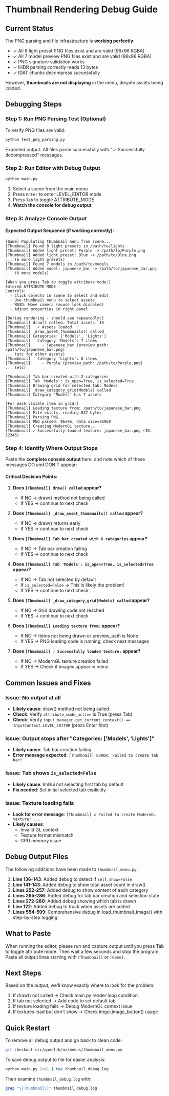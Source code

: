 # Thumbnail Rendering Debug Guide

## Current Status

The PNG parsing and file infrastructure is **working perfectly**:
- ✓ All 8 light preset PNG files exist and are valid (96x96 RGBA)
- ✓ All 7 model preview PNG files exist and are valid (96x96 RGBA)
- ✓ PNG signature validation works
- ✓ IHDR parsing correctly reads 13 bytes
- ✓ IDAT chunks decompress successfully

However, **thumbnails are not displaying** in the menu, despite assets being loaded.

## Debugging Steps

### Step 1: Run PNG Parsing Test (Optional)
To verify PNG files are valid:
```bash
python test_png_parsing.py
```

Expected output: All files parse successfully with "✓ Successfully decompressed" messages.

### Step 2: Run Editor with Debug Output
```bash
python main.py
```

1. Select a scene from the main menu
2. Press `Enter` to enter LEVEL_EDITOR mode
3. Press `Tab` to toggle ATTRIBUTE_MODE
4. **Watch the console for debug output**

### Step 3: Analyze Console Output

#### Expected Output Sequence (if working correctly):

```
[Game] Populating thumbnail menu from scene...
[Thumbnail] Found 8 light presets in /path/to/lights
[Thumbnail] Added light preset: Purple -> /path/to/Purple.png
[Thumbnail] Added light preset: Blue -> /path/to/Blue.png
... (6 more light presets)
[Thumbnail] Found 7 models in /path/to/models
[Thumbnail] Added model: japanese_bar -> /path/to/japanese_bar.png
... (6 more models)

[When you press Tab to toggle attribute mode:]
Entered ATTRIBUTE MODE
Controls:
  - Click objects in scene to select and edit
  - Use thumbnail menu to select assets
  - WASD: Move camera (mouse look disabled)
  - Adjust properties in right panel

[During rendering - should see repeatedly:]
[Thumbnail] draw() called. Total assets: 15
[Thumbnail]   ✓ Assets loaded
[Thumbnail] _draw_asset_thumbnails() called
[Thumbnail] Categories: ['Models', 'Lights']
[Thumbnail]   Category 'Models': 7 items
[Thumbnail]     - japanese_bar (preview_path: /path/to/japanese_bar.png)
... (etc for other assets)
[Thumbnail]   Category 'Lights': 8 items
[Thumbnail]     - Purple (preview_path: /path/to/Purple.png)
... (etc)

[Thumbnail] Tab bar created with 2 categories
[Thumbnail] Tab 'Models': is_open=True, is_selected=True
[Thumbnail] Drawing grid for selected tab: Models
[Thumbnail] _draw_category_grid(Models) called
[Thumbnail] Category 'Models' has 7 assets

[For each visible item in grid:]
[Thumbnail] Loading texture from: /path/to/japanese_bar.png
[Thumbnail] File exists, reading 837 bytes
[Thumbnail] Parsing PNG...
[Thumbnail] PNG parsed: 96x96, data size=36960
[Thumbnail] Creating ModernGL texture...
[Thumbnail] ✓ Successfully loaded texture: japanese_bar.png (ID: 12345)
```

### Step 4: Identify Where Output Stops

Paste the **complete console output** here, and note which of these messages DO and DON'T appear:

#### Critical Decision Points:

1. **Does `[Thumbnail] draw() called` appear?**
   - If NO → draw() method not being called
   - If YES → continue to next check

2. **Does `[Thumbnail] _draw_asset_thumbnails() called` appear?**
   - If NO → draw() returns early
   - If YES → continue to next check

3. **Does `[Thumbnail] Tab bar created with X categories` appear?**
   - If NO → Tab bar creation failing
   - If YES → continue to next check

4. **Does `[Thumbnail] Tab 'Models': is_open=True, is_selected=True` appear?**
   - If NO → Tab not selected by default
   - If `is_selected=False` → This is likely the problem!
   - If YES → continue to next check

5. **Does `[Thumbnail] _draw_category_grid(Models) called` appear?**
   - If NO → Grid drawing code not reached
   - If YES → continue to next check

6. **Does `[Thumbnail] Loading texture from:` appear?**
   - If NO → Items not being drawn or preview_path is None
   - If YES → PNG loading code is running, check next messages

7. **Does `[Thumbnail] ✓ Successfully loaded texture:` appear?**
   - If NO → ModernGL texture creation failed
   - If YES → Check if images appear in menu

## Common Issues and Fixes

### Issue: No output at all
- **Likely cause**: draw() method not being called
- **Check**: Verify `attribute_mode_active` is True (press Tab)
- **Check**: Verify `input_manager.get_current_context() == InputContext.LEVEL_EDITOR` (press Enter first)

### Issue: Output stops after "Categories: ['Models', 'Lights']"
- **Likely cause**: Tab bar creation failing
- **Error message expected**: `[Thumbnail] ERROR: Failed to create tab bar!`

### Issue: Tab shows `is_selected=False`
- **Likely cause**: ImGui not selecting first tab by default
- **Fix needed**: Set initial selected tab explicitly

### Issue: Texture loading fails
- **Look for error message**: `[Thumbnail] ✗ Failed to create ModernGL texture: ...`
- **Likely causes**:
  - Invalid GL context
  - Texture format mismatch
  - GPU memory issue

## Debug Output Files

The following additions have been made to `thumbnail_menu.py`:

1. **Line 136-143**: Added debug to detect if `self.show=False`
2. **Line 141-143**: Added debug to show total asset count in draw()
3. **Lines 252-257**: Added debug to show content of each category
4. **Lines 265-286**: Added debug for tab bar creation and selection state
5. **Lines 272-280**: Added debug showing which tab is drawn
6. **Line 122**: Added debug to track when assets are added
7. **Lines 554-599**: Comprehensive debug in load_thumbnail_image() with step-by-step logging

## What to Paste

When running the editor, please run and capture output until you press Tab to toggle attribute mode. Then wait a few seconds and stop the program. Paste all output lines starting with `[Thumbnail]` or `[Game]`.

## Next Steps

Based on the output, we'll know exactly where to look for the problem:

1. If draw() not called → Check main.py render loop condition
2. If tab not selected → Add code to set default tab
3. If texture loading fails → Debug ModernGL context issue
4. If textures load but don't show → Check imgui.image_button() usage

## Quick Restart

To remove all debug output and go back to clean code:
```bash
git checkout src/gamelib/ui/menus/thumbnail_menu.py
```

To save debug output to file for easier analysis:
```bash
python main.py 2>&1 | tee thumbnail_debug.log
```

Then examine `thumbnail_debug.log` with:
```bash
grep "\[Thumbnail\]" thumbnail_debug.log
```

